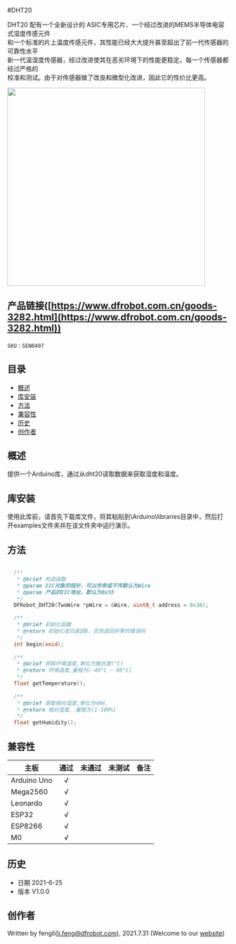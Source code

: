 #DHT20

DHT20 配有一个全新设计的 ASIC专用芯片、一个经过改进的MEMS半导体电容式湿度传感元件 <br>
和一个标准的片上温度传感元件，其性能已经大大提升甚至超出了前一代传感器的可靠性水平 <br>
新一代温湿度传感器，经过改进使其在恶劣环境下的性能更稳定。每一个传感器都经过严格的 <br>
校准和测试。由于对传感器做了改良和微型化改进，因此它的性价比更高。<br>

<img src="https://dfimg.dfrobot.com/nobody/wiki/73694035631036647cd8872b1d083f6c.png" width="450" hegiht="" align=right/>

## 产品链接([https://www.dfrobot.com.cn/goods-3282.html](https://www.dfrobot.com.cn/goods-3282.html))
    SKU：SEN0497
## 目录

* [概述](#概述)
* [库安装](#库安装)
* [方法](#方法)
* [兼容性](#兼容性)
* [历史](#历史)
* [创作者](#创作者)

## 概述


提供一个Arduino库，通过从dht20读取数据来获取湿度和温度。

## 库安装

使用此库前，请首先下载库文件，将其粘贴到\Arduino\libraries目录中，然后打开examples文件夹并在该文件夹中运行演示。

## 方法

```C++

  /*!
   * @brief 构造函数
   * @param IIC对象的指针，可以传参或不传默认为Wire
   * @param 产品的IIC地址，默认为0x38
   */
  DFRobot_DHT20(TwoWire *pWire = &Wire, uint8_t address = 0x38);

  /**
   * @brief 初始化函数
   * @return 初始化成功返回0，否则返回非零的错误码
   */
  int begin(void);
    
  /**
   * @brief 获取环境温度,单位为摄氏度(°C)
   * @return 环境温度,量程为(-40°C ~ 80°C)
   */
  float getTemperature();
    
  /**
   * @brief 获取相对湿度,单位为%RH. 
   * @return 相对湿度, 量程为(1-100%)
   */
  float getHumidity();
```

## 兼容性

主板                | 通过    | 未通过 | 未测试 | 备注 
------------------ | :----------: | :----------: | :---------: | -----
Arduino Uno        |      √       |              |             |
Mega2560        |      √       |              |             |
Leonardo        |      √       |              |             |
ESP32        |      √       |              |             |
ESP8266        |      √       |              |             |
M0        |      √       |              |             |

## 历史

- 日期 2021-6-25
- 版本 V1.0.0

## 创作者

Written by fengli(li.feng@dfrobot.com), 2021.7.31 (Welcome to our [website](https://www.dfrobot.com/))





